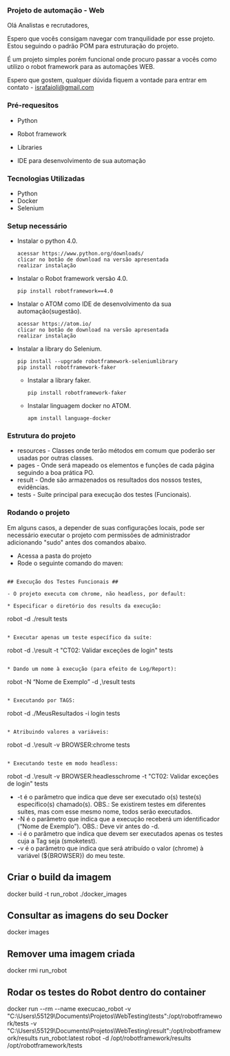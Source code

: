 ### Projeto de automação - Web ###

Olá Analistas e recrutadores,

Espero que vocês consigam navegar com tranquilidade por esse projeto. Estou seguindo o padrão POM para estruturação do projeto.

É um projeto simples porém funcional onde procuro passar a vocês como utilizo o robot framework para as automações WEB.

Espero que gostem, qualquer dúvida fiquem a vontade para entrar em contato - israfaioli@gmail.com

### Pré-requesitos ###

* Python

* Robot framework

* Libraries

* IDE para desenvolvimento de sua automação

### Tecnologias Utilizadas ###
* Python
* Docker
* Selenium

### Setup necessário ###


* Instalar o python 4.0.

  ```
  acessar https://www.python.org/downloads/
  clicar no botão de download na versão apresentada
  realizar instalação
  ```

* Instalar o Robot framework versão 4.0.

  ```
  pip install robotframework==4.0
  ```

* Instalar o ATOM como IDE de desenvolvimento da sua automação(sugestão).

  ```
  acessar https://atom.io/
  clicar no botão de download na versão apresentada
  realizar instalação
  ```


* Instalar a library do Selenium.

  ```
  pip install --upgrade robotframework-seleniumlibrary
  pip install robotframework-faker
  ```

  * Instalar a library faker.

    ```
    pip install robotframework-faker
    ```

  * Instalar linguagem docker no ATOM.

    ```
    apm install language-docker
    ```

### Estrutura do projeto ###

* resources - Classes onde terão métodos em comum que poderão ser usadas por outras classes.
* pages - Onde será mapeado os elementos e funções de cada página seguindo a boa prática PO.
* result - Onde são armazenados os resultados dos nossos testes, evidências.
* tests - Suite principal para execução dos testes (Funcionais).

### Rodando o projeto ###

Em alguns casos, a depender de suas configurações locais, pode ser necessário executar o projeto com permissões de administrador adicionando "sudo" antes dos comandos abaixo.

* Acessa a pasta do projeto
* Rode o seguinte comando do maven:
```

## Execução dos Testes Funcionais ##

- O projeto executa com chrome, não headless, por default:

* Especificar o diretório dos results da execução:

```
 robot -d ./result tests
```

* Executar apenas um teste específico da suíte:

```
robot -d .\result -t "CT02: Validar exceções de login" tests
```

* Dando um nome à execução (para efeito de Log/Report):

```
 robot -N “Nome de Exemplo” -d ,\result tests
```

* Executando por TAGS:

```
 robot -d ./MeusResultados -i login tests
 ```

* Atribuindo valores a variáveis:

```
robot -d .\result -v BROWSER:chrome tests
 ```

* Executando teste em modo headless:

```
robot -d .\result -v BROWSER:headlesschrome -t "CT02: Validar exceções de login" tests


* -t é o parâmetro que indica que deve ser executado o(s) teste(s) específico(s) chamado(s). OBS.: Se existirem testes em diferentes suítes, mas com esse mesmo nome, todos serão executados.
* -N é o parâmetro que indica que a execução receberá um identificador (“Nome de Exemplo”). OBS.: Deve vir antes do -d.
* -i é o parâmetro que indica que devem ser executados apenas os testes cuja a Tag seja (smoketest).
* -v é o parâmetro que indica que será atribuído o valor (chrome) à variável (${BROWSER}) do meu teste.

## Criar o build da imagem
docker build -t run_robot ./docker_images

## Consultar as imagens do seu Docker
docker images

## Remover uma imagem criada
docker rmi run_robot


## Rodar os testes do Robot dentro do container
docker run --rm --name execucao_robot -v "C:\Users\55129\Documents\Projetos\WebTesting\tests":/opt/robotframework/tests -v "C:\Users\55129\Documents\Projetos\WebTesting\result":/opt/robotframework/results run_robot:latest robot -d /opt/robotframework/results /opt/robotframework/tests
